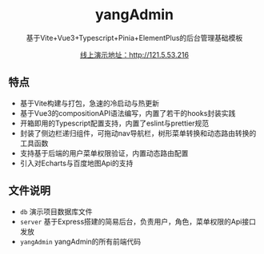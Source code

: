 
<h1 align="center">yangAdmin</h1>

<p align="center">基于Vite+Vue3+Typescript+Pinia+ElementPlus的后台管理基础模板</p>

<p align="center">
    <a href="http://121.5.53.216" target="_blank">线上演示地址：http://121.5.53.216</a>
<p>

## 特点

- 基于Vite构建与打包，急速的冷启动与热更新
- 基于Vue3的compositionAPI语法编写，内置了若干的hooks封装实践
- 开箱即用的Typescript配置支持，内置了eslint与prettier规范
- 封装了侧边栏递归组件，可拖动nav导航栏，树形菜单转换和动态路由转换的工具函数
- 支持基于后端的用户菜单权限验证，内置动态路由配置
- 引入对Echarts与百度地图Api的支持

## 文件说明


- `db` 演示项目数据库文件
- `server` 基于Express搭建的简易后台，负责用户，角色，菜单权限的Api接口发放
- `yangAdmin` yangAdmin的所有前端代码

